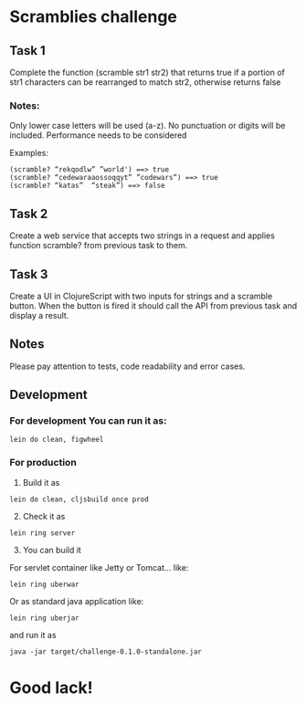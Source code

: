 # Scramblies challenge

## Task 1
Complete the function (scramble str1 str2) that returns true if a portion of str1 characters can be rearranged to match str2, otherwise returns false

### Notes:
Only lower case letters will be used (a-z). No punctuation or digits will be included.
Performance needs to be considered

Examples:
```
(scramble? “rekqodlw” ”world') ==> true
(scramble? “cedewaraaossoqqyt” ”codewars”) ==> true
(scramble? “katas”  “steak”) ==> false
```

## Task 2
Create a web service that accepts two strings in a request and applies function scramble? from previous task to them.

## Task 3
Create a UI in ClojureScript with two inputs for strings and a scramble button. When the button is fired it should call the API from previous task and display a result.

## Notes
Please pay attention to tests, code readability and error cases.

## Development

### For development You can run it as:

```
lein do clean, figwheel
```

### For production

1. Build it as
```
lein do clean, cljsbuild once prod
```

2. Check it as
```
lein ring server
```

3. You can build it

For servlet container like Jetty or Tomcat... like:
```
lein ring uberwar
```

Or as standard java application like:
```
lein ring uberjar
```
and run it as
```
java -jar target/challenge-0.1.0-standalone.jar
```

# Good lack!
